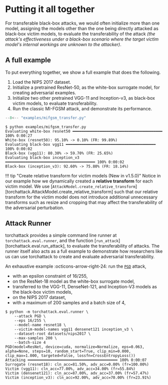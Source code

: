 # Putting it all together

For transferable black-box attacks, we would often initialize more than one model, assigning the models other than the one being directly attacked as black-box victim models, to evaluate the transferability of the attack _(the attack's effectiveness under a black-box scenario where the target victim model's internal workings are unknown to the attacker)_.

## A full example

To put everything together, we show a full example that does the following.

1. Load the NIPS 2017 dataset.
2. Initialize a pretrained ResNet-50, as the white-box surrogate model, for creating adversarial examples.
3. Initialize two other pretrained VGG-11 and Inception-v3, as black-box victim models, to evaluate transferability.
4. Run the classic MI-FGSM attack, and demonstrate its performance.

```python title="examples/mifgsm_transfer.py"
--8<-- "examples/mifgsm_transfer.py"
```

```console
$ python examples/mifgsm_transfer.py
Evaluating white-box resnet50 ━━━━━━━━━━━━━━━━━━━━━━━━━━━━━━━━━━━━━━━━ 100% 0:00:27
White-box (resnet50): 95.10% -> 0.10% (FR: 99.89%)
Evaluating black-box vgg11 ━━━━━━━━━━━━━━━━━━━━━━━━━━━━━━━━━━━━━━━━ 100% 0:00:02
Black-box (vgg11): 80.30% -> 59.70% (FR: 25.65%)
Evaluating black-box inception_v3 ━━━━━━━━━━━━━━━━━━━━━━━━━━━━━━━━━━━━━━━━ 100% 0:00:02
Black-box (inception_v3): 92.60% -> 75.80% (FR: 18.14%)
```

!!! tip "Create relative transform for victim models (New in v1.5.0)"
    Notice in our example how we dynamically created a **relative transform** for each victim model. We use [`AttackModel.create_relative_transform`][torchattack.AttackModel.create_relative_transform] such that our relative transform for the victim model does not introduce additional unnecessary transforms such as resize and cropping that may affect the transferability of the adversarial perturbation.

## Attack Runner

torchattack provides a simple command line runner at `torchattack.eval.runner`, and the function [`run_attack`][torchattack.eval.run_attack], to evaluate the transferability of attacks. The runner itself also acts as a full example to demonstrate how researchers like us can use torchattack to create and evaluate adversarial transferability.

An exhaustive example :octicons-arrow-right-24: run the [`PGD`](../attacks/pgd.md) attack,

- with an epsilon constraint of 16/255,
- on the ResNet-18 model as the white-box surrogate model,
- transferred to the VGG-11, DenseNet-121, and Inception-V3 models as the black-box victim models,
- on the NIPS 2017 dataset,
- with a maximum of 200 samples and a batch size of 4,

```console
$ python -m torchattack.eval.runner \
    --attack PGD \
    --eps 16/255 \
    --model-name resnet18 \
    --victim-model-names vgg11 densenet121 inception_v3 \
    --dataset-root datasets/nips2017 \
    --max-samples 200 \
    --batch-size 4
PGD(model=ResNet, device=cuda, normalize=Normalize, eps=0.063, alpha=None, steps=10, random_start=True, clip_min=0.000, clip_max=1.000, targeted=False, lossfn=CrossEntropyLoss())
Attacking ━━━━━━━━━━━━━━━━━━━━━━━━━━━━━━━━━━━━━━━━ 100% 0:00:07
Surrogate (resnet18): cln_acc=81.50%, adv_acc=0.00% (fr=100.00%)
Victim (vgg11): cln_acc=77.00%, adv_acc=34.00% (fr=55.84%)
Victim (densenet121): cln_acc=87.00%, adv_acc=37.00% (fr=57.47%)
Victim (inception_v3): cln_acc=92.00%, adv_acc=70.00% (fr=23.91%)
```
